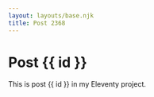 ```yaml
---
layout: layouts/base.njk
title: Post 2368
---
```


# Post {{ id }}

This is post {{ id }} in my Eleventy project.
